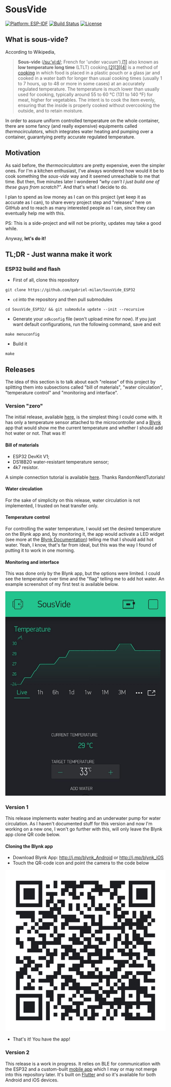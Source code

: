 # SousVide

[![Platform: ESP-IDF](https://img.shields.io/badge/ESP--IDF-v3.2.4-blue.svg)](https://docs.espressif.com/projects/esp-idf/en/stable/get-started/)
[![Build Status](https://travis-ci.com/gabriel-milan/SousVide_ESP32.svg?branch=master)](https://travis-ci.com/gabriel-milan/SousVide_ESP32)
[![License](https://img.shields.io/github/license/gabriel-milan/SousVide_ESP32)](https://github.com/gabriel-milan/SousVide_ESP32/blob/master/LICENSE)

## What is sous-vide?

According to Wikipedia,

> **Sous-vide** ([/suːˈviːd/](https://en.wikipedia.org/wiki/Help:IPA/English "Help:IPA/English"); French for 'under vacuum'),[[1]](https://en.wikipedia.org/wiki/Sous-vide#cite_note-dict-1) also known as **low temperature long time** (LTLT) cooking,[[2]](https://en.wikipedia.org/wiki/Sous-vide#cite_note-pmid29730528-2)[[3]](https://en.wikipedia.org/wiki/Sous-vide#cite_note-pmid30562641-3)[[4]](https://en.wikipedia.org/wiki/Sous-vide#cite_note-pmid28846600-4) is a method of [cooking](https://en.wikipedia.org/wiki/Cooking "Cooking") in which food is placed in a plastic pouch or a glass jar and cooked in a water bath for longer than usual cooking times (usually 1 to 7 hours, up to 48 or more in some cases) at an accurately regulated temperature. The temperature is much lower than usually used for cooking, typically around 55 to 60 °C (131 to 140 °F) for meat, higher for vegetables. The intent is to cook the item evenly, ensuring that the inside is properly cooked without overcooking the outside, and to retain moisture.

In order to assure uniform controlled temperature on the whole container, there are some fancy (and really expensive) equipments called _thermocirculators_, which integrates water heating and pumping over a container, guarantying pretty accurate regulated temperature.

## Motivation

As said before, the _thermocirculators_ are pretty expensive, even the simpler ones. For I'm a kitchen enthusiast, I've always wondered how would it be to cook something the _sous-vide_ way and it seemed unreachable to me that time. But then, five minutes later I wondered _"why can't I just build one of these guys from scratch?"_. And that's what I decide to do.

I plan to spend as low money as I can on this project (yet keep it as accurate as I can), to share every project step and "releases" here on GitHub and to reach as many interested people as I can, since they can eventually help me with this.

PS: This is a side-project and will not be priority, updates may take a good while.

Anyway, **let's do it!**

## TL;DR - Just wanna make it work

### ESP32 build and flash

* First of all, clone this repository

```
git clone https://github.com/gabriel-milan/SousVide_ESP32
```

* `cd` into the repository and then pull submodules

```
cd SousVide_ESP32/ && git submodule update --init --recursive
```

* Generate your `sdkconfig` file (won't upload mine for now). If you just want default configurations, run the following command, save and exit

```
make menuconfig
```

* Build it

```
make
```

## Releases

The idea of this section is to talk about each "release" of this project by splitting them into subsections called "bill of materials", "water circulation", "temperature control" and "monitoring and interface".

### Version "zero"

The initial release, available [here](https://github.com/gabriel-milan/SousVide/releases/tag/0.1.0), is the simplest thing I could come with. It has only a temperature sensor attached to the microcontroller and a [Blynk](https://www.blynk.cc/) app that would show me the current temperature and whether I should add hot water or not. That was it!

#### Bill of materials

- ESP32 DevKit V1;
- DS18B20 water-resistant temperature sensor;
- 4k7 resistor.

A simple connection tutorial is available [here](https://randomnerdtutorials.com/esp32-ds18b20-temperature-arduino-ide/). Thanks RandomNerdTutorials!

#### Water circulation

For the sake of simplicity on this release, water circulation is not implemented, I trusted on heat transfer only.

#### Temperature control

For controlling the water temperature, I would set the desired temperature on the Blynk app and, by monitoring it, the app would activate a LED widget (see more at the [Blynk Documentation](https://docs.blynk.cc/#widgets-displays-led)) telling me that I should add hot water. Yeah, I know, that's far from ideal, but this was the way I found of putting it to work in one morning.

#### Monitoring and interface

This was done only by the Blynk app, but the options were limited. I could see the temperature over time and the "flag" telling me to add hot water. An example screenshot of my first test is available below.

![v0.png](https://raw.githubusercontent.com/gabriel-milan/SousVide/master/img/v0.png)

### Version 1

This release implements water heating and an underwater pump for water circulation. As I haven't documented stuff for this version and now I'm working on a new one, I won't go further with this, will only leave the Blynk app clone QR code below.

#### Cloning the Blynk app

- Download Blynk App: http://j.mp/blynk_Android or http://j.mp/blynk_iOS
- Touch the QR-code icon and point the camera to the code below

![QR-Code](https://raw.githubusercontent.com/gabriel-milan/SousVide/master/img/clone.png)

- That's it! You have the app!

### Version 2

This release is a work in progress. It relies on BLE for communication with the ESP32 and a custom-built [mobile app](https://github.com/gabriel-milan/SousVide_App) which I may or may not merge into this repository later. It's built on [Flutter](https://flutter.dev/) and so it's available for both Android and iOS devices.
